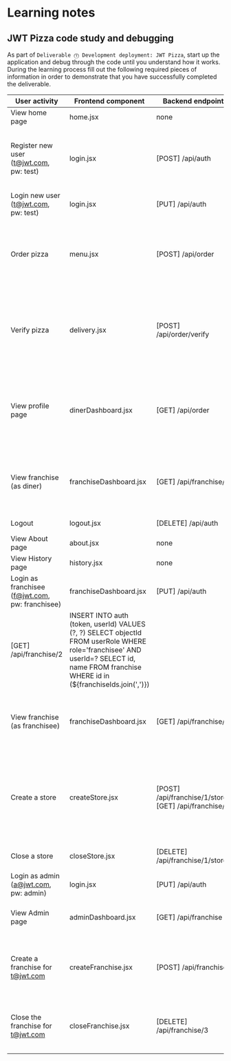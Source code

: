 # Learning notes

## JWT Pizza code study and debugging

As part of `Deliverable ⓵ Development deployment: JWT Pizza`, start up the application and debug through the code until you understand how it works. During the learning process fill out the following required pieces of information in order to demonstrate that you have successfully completed the deliverable.

| User activity                                       | Frontend component | Backend endpoints | Database SQL |
| --------------------------------------------------- | ------------------ | ----------------- | ------------ |
| View home page                                      |   home.jsx                 |  none                 |    none          |
| Register new user<br/>(t@jwt.com, pw: test)         |   login.jsx                 |    [POST] /api/auth               |   INSERT INTO user (name, email, password)VALUES (?, ?, ?) INSERT INTO userRole (userId, role, objectId) VALUES (?, ?, ?) |
| Login new user<br/>(t@jwt.com, pw: test)            |    login.jsx                |      [PUT] /api/auth             |  INSERT INTO auth (token, userId) VALUES (?, ?)           |
| Order pizza                                         |      menu.jsx              |        [POST] /api/order          |  INSERT INTO dinerOrder (dinerId, franchiseId, storeId, date) VALUES (?, ?, ?, now()) INSERT INTO orderItem (orderId, menuId, description, price) VALUES (?, ?, ?, ?)            | 
| Verify pizza                                        |   delivery.jsx                 |         [POST] /api/order/verify          |     SELECT id, franchiseId, storeId, date FROM dinerOrder WHERE dinerId=? LIMIT ${offset},${config.db.listPerPage} SELECT id, menuId, description, price FROM orderItem WHERE orderId=? |
| View profile page                                   |     dinerDashboard.jsx               |      [GET] /api/order            |      SELECT id, franchiseId, storeId, date FROM dinerOrder WHERE dinerId=? LIMIT ${offset},${config.db.listPerPage} SELECT id, menuId, description, price FROM orderItem WHERE orderId=?        |
| View franchise<br/>(as diner)                       |     franchiseDashboard.jsx               |     [GET] /api/franchise/3              |   SELECT objectId FROM userRole WHERE role='franchisee' AND userId=? SELECT id, name FROM franchise WHERE id in (${franchiseIds.join(',')})           |
| Logout                                              |       logout.jsx             |   [DELETE] /api/auth                |   DELETE FROM auth WHERE token=?           |
| View About page                                     |   about.jsx                 |        none           |     none         |
| View History page                                   |     history.jsx               |       none            |    none          |
| Login as franchisee<br/>(f@jwt.com, pw: franchisee) |      franchiseDashboard.jsx              |     [PUT] /api/auth
[GET] /api/franchise/2              |   INSERT INTO auth (token, userId) VALUES (?, ?) SELECT objectId FROM userRole WHERE role='franchisee' AND userId=? SELECT id, name FROM franchise WHERE id in (${franchiseIds.join(',')})           |
| View franchise<br/>(as franchisee)                  |    franchiseDashboard.jsx                |     [GET] /api/franchise/2               |   SELECT objectId FROM userRole WHERE role='franchisee' AND userId=? SELECT id, name FROM franchise WHERE id in (${franchiseIds.join(',')})            |
| Create a store                                      |        createStore.jsx            |    [POST] /api/franchise/1/store [GET] /api/franchise/2               |     INSERT INTO store (franchiseId, name) VALUES (?, ?) SELECT objectId FROM userRole WHERE role='franchisee' AND userId=? SELECT id, name FROM franchise WHERE id in (${franchiseIds.join(',')})         |
| Close a store                                       |      closeStore.jsx              |      [DELETE] /api/franchise/1/store/1             |     DELETE FROM store WHERE franchiseId=? AND id=?         |
| Login as admin<br/>(a@jwt.com, pw: admin)           |    login.jsx                |     [PUT] /api/auth           |    INSERT INTO auth (token, userId) VALUES (?, ?)          |
| View Admin page                                     |     adminDashboard.jsx               |    [GET] /api/franchise               |    SELECT id, name FROM franchise SELECT id, name FROM store WHERE franchiseId=?          |
| Create a franchise for t@jwt.com                    |     createFranchise.jsx               |     [POST] /api/franchise              |   SELECT id, name FROM user WHERE email=? INSERT INTO franchise (name) VALUES (?) INSERT INTO userRole (userId, role, objectId) VALUES (?, ?, ?)           |
| Close the franchise for t@jwt.com                   |   closeFranchise.jsx                 |     [DELETE] /api/franchise/3              |    DELETE FROM store WHERE franchiseId=? DELETE FROM userRole WHERE objectId=? DELETE FROM franchise WHERE id=?          |
